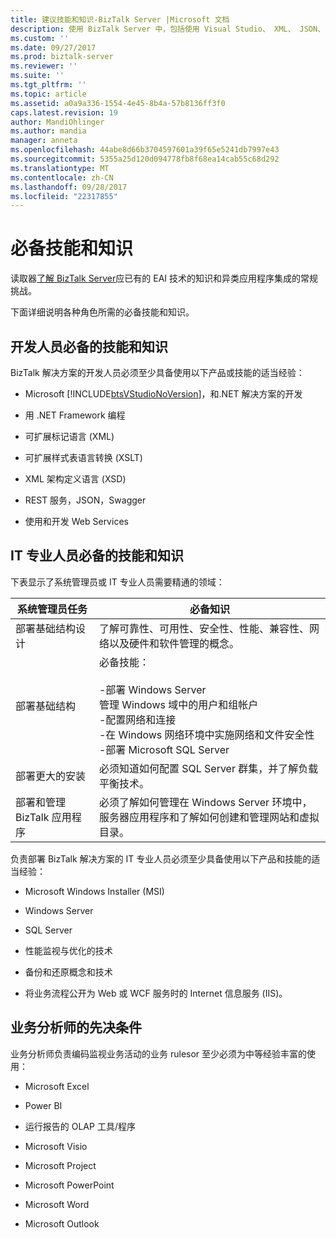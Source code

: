 ```yaml
---
title: 建议技能和知识-BizTalk Server |Microsoft 文档
description: 使用 BizTalk Server 中，包括使用 Visual Studio、 XML、 JSON、 Windows Server、 SQL Server、 性能、 高可用性和的详细信息的知识库时，建议使用的开发人员、 IT 专业人员和业务 analysists 体验。
ms.custom: ''
ms.date: 09/27/2017
ms.prod: biztalk-server
ms.reviewer: ''
ms.suite: ''
ms.tgt_pltfrm: ''
ms.topic: article
ms.assetid: a0a9a336-1554-4e45-8b4a-57b8136ff3f0
caps.latest.revision: 19
author: MandiOhlinger
ms.author: mandia
manager: anneta
ms.openlocfilehash: 44abe8d66b3704597601a39f65e5241db7997e43
ms.sourcegitcommit: 5355a25d120d094778fb8f68ea14cab55c68d292
ms.translationtype: MT
ms.contentlocale: zh-CN
ms.lasthandoff: 09/28/2017
ms.locfileid: "22317855"
---
```

# <a name="prerequisite-skills-and-knowledge"></a>必备技能和知识
读取器[了解 BizTalk Server](../core/understanding-biztalk-server.md)应已有的 EAI 技术的知识和异类应用程序集成的常规挑战。  
  
 下面详细说明各种角色所需的必备技能和知识。  
  
## <a name="prerequisites-for-developers"></a>开发人员必备的技能和知识  
 BizTalk 解决方案的开发人员必须至少具备使用以下产品或技能的适当经验：  
  
-   Microsoft [!INCLUDE[btsVStudioNoVersion](../includes/btsvstudionoversion-md.md)]，和.NET 解决方案的开发  
  
-   用 .NET Framework 编程  
  
-   可扩展标记语言 (XML)  
  
-   可扩展样式表语言转换 (XSLT)  
  
-   XML 架构定义语言 (XSD)  

-   REST 服务，JSON，Swagger
  
-   使用和开发 Web Services  
  
## <a name="prerequisites-for-it-professionals"></a>IT 专业人员必备的技能和知识  
 下表显示了系统管理员或 IT 专业人员需要精通的领域：  
  
|系统管理员任务|必备知识|  
|-------------------------------|----------------------------|  
|部署基础结构设计|了解可靠性、可用性、安全性、性能、兼容性、网络以及硬件和软件管理的概念。|  
|部署基础结构|必备技能：<br /><br /> -部署 Windows Server<br />管理 Windows 域中的用户和组帐户<br />-配置网络和连接<br />-在 Windows 网络环境中实施网络和文件安全性<br />-部署 Microsoft SQL Server|  
|部署更大的安装|必须知道如何配置 SQL Server 群集，并了解负载平衡技术。|  
|部署和管理 BizTalk 应用程序|必须了解如何管理在 Windows Server 环境中，服务器应用程序和了解如何创建和管理网站和虚拟目录。|  
  
 负责部署 BizTalk 解决方案的 IT 专业人员必须至少具备使用以下产品和技能的适当经验：  
  
-   Microsoft Windows Installer (MSI)  
  
-   Windows Server  
  
-   SQL Server  
  
-   性能监视与优化的技术  
  
-   备份和还原概念和技术  
  
-   将业务流程公开为 Web 或 WCF 服务时的 Internet 信息服务 (IIS)。  
  
## <a name="prerequisites-for-business-analysts"></a>业务分析师的先决条件  
 业务分析师负责编码监视业务活动的业务 rulesor 至少必须为中等经验丰富的使用： 
  
-   Microsoft Excel  

-   Power BI
  
-   运行报告的 OLAP 工具/程序  
  
-   Microsoft Visio  
  
-   Microsoft Project  
  
-   Microsoft PowerPoint  
  
-   Microsoft Word  
  
-   Microsoft Outlook  
